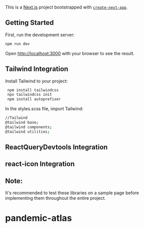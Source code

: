 This is a [Next.js](https://nextjs.org/) project bootstrapped with [`create-next-app`](https://github.com/vercel/next.js/tree/canary/packages/create-next-app).

## Getting Started

First, run the development server:

```bash
npm run dev
```

Open [http://localhost:3000](http://localhost:3000) with your browser to see the result.


## Tailwind Integration

Install Tailwind to your project:

```bash
 npm install tailwindcss 
 npx tailwindcss init 
 npm install autoprefixer
```

In the styles.scss file, import Tailwind:

```bash
//Tailwind
@tailwind base;
@tailwind components;
@tailwind utilities;
```

## ReactQueryDevtools Integration
## react-icon Integration


## Note: 
It's recommended to test these libraries on a sample page before implementing them throughout the entire project.

# pandemic-atlas

